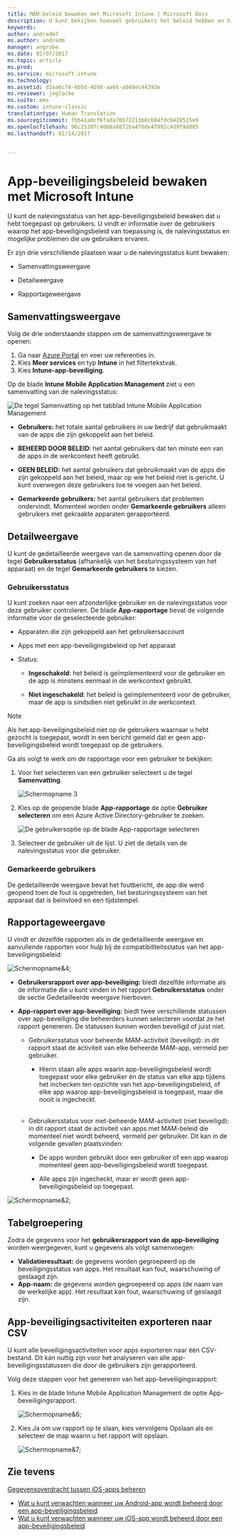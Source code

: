```yaml
---
title: MAM-beleid bewaken met Microsoft Intune | Microsoft Docs
description: U kunt bekijken hoeveel gebruikers het beleid hebben en hier op inzoomen om meer inzicht te verkrijgen.
keywords: 
author: andredm7
ms.author: andredm
manager: angrobe
ms.date: 02/07/2017
ms.topic: article
ms.prod: 
ms.service: microsoft-intune
ms.technology: 
ms.assetid: d3aa6c74-6b5d-4b50-aa66-a040ec44393e
ms.reviewer: joglocke
ms.suite: ems
ms.custom: intune-classic
translationtype: Human Translation
ms.sourcegitcommit: fbb41a8cf6fada76b72213b8cb04fdc0428515e9
ms.openlocfilehash: 96c25307c4060a8872ba4f6de47992c4d9f9dd85
ms.lasthandoff: 02/14/2017


---
```


# <a name="monitor-app-protection-policies-with-microsoft-intune"></a>App-beveiligingsbeleid bewaken met Microsoft Intune
U kunt de nalevingsstatus van het app-beveiligingsbeleid bewaken dat u hebt toegepast op gebruikers. U vindt er informatie over de gebruikers waarop het app-beveiligingsbeleid van toepassing is, de nalevingsstatus en mogelijke problemen die uw gebruikers ervaren.

Er zijn drie verschillende plaatsen waar u de nalevingsstatus kunt bewaken:

-   Samenvattingsweergave

-   Detailweergave

-   Rapportageweergave

## <a name="summary-view"></a>Samenvattingsweergave

Volg de drie onderstaande stappen om de samenvattingsweergave te openen:

1. Ga naar [Azure Portal](https://portal.azure.com) en voer uw referenties in.
2. Kies **Meer services** en typ **Intune** in het filtertekstvak.
3. Kies **Intune-app-beveiliging**.

Op de blade **Intune Mobile Application Management** ziet u een samenvatting van de nalevingsstatus:

![De tegel Samenvatting op het tabblad Intune Mobile Application Management](../media/mam-azure-portal-user-status-summary.png)

-   **Gebruikers:** het totale aantal gebruikers in uw bedrijf dat gebruikmaakt van de apps die zijn gekoppeld aan het beleid.

-   **BEHEERD DOOR BELEID**: het aantal gebruikers dat ten minste een van de apps in de werkcontext heeft gebruikt.

-   **GEEN BELEID:** het aantal gebruikers dat gebruikmaakt van de apps die zijn gekoppeld aan het beleid, maar op wie het beleid niet is gericht. U kunt overwegen deze gebruikers toe te voegen aan het beleid.

- **Gemarkeerde gebruikers:** het aantal gebruikers dat problemen ondervindt. Momenteel worden onder **Gemarkeerde gebruikers** alleen gebruikers met gekraakte apparaten gerapporteerd.


## <a name="detailed-view"></a>Detailweergave
U kunt de gedetailleerde weergave van de samenvatting openen door de tegel **Gebruikersstatus** (afhankelijk van het besturingssysteem van het apparaat) en de tegel **Gemarkeerde gebruikers** te kiezen.

### <a name="user-status"></a>Gebruikersstatus
U kunt zoeken naar een afzonderlijke gebruiker en de nalevingsstatus voor deze gebruiker controleren. De blade **App-rapportage** bevat de volgende informatie voor de geselecteerde gebruiker:
- Apparaten die zijn gekoppeld aan het gebruikersaccount

- Apps met een app-beveiligingsbeleid op het apparaat

- Status:

  - **Ingeschakeld**: het beleid is geïmplementeerd voor de gebruiker en de app is minstens eenmaal in de werkcontext gebruikt.

  - **Niet ingeschakeld**: het beleid is geïmplementeerd voor de gebruiker, maar de app is sindsdien niet gebruikt in de werkcontext.

>[!NOTE]
> Als het app-beveilgingsbeleid niet op de gebruikers waarnaar u hebt gezocht is toegepast, wordt in een bericht gemeld dat er geen app-beveiligingsbeleid wordt toegepast op de gebruikers.

Ga als volgt te werk om de rapportage voor een gebruiker te bekijken:

1.  Voor het selecteren van een gebruiker selecteert u de tegel **Samenvatting**.

    ![Schermopname 3](../media/MAM-reporting-6.png)

2. Kies op de geopende blade **App-rapportage** de optie **Gebruiker selecteren** om een Azure Active Directory-gebruiker te zoeken.

    ![De gebruikersoptie op de blade App-rapportage selecteren](../media/MAM-reporting-2.png)

3. Selecteer de gebruiker uit de lijst. U ziet de details van de nalevingsstatus voor die gebruiker.

### <a name="flagged-users"></a>Gemarkeerde gebruikers
De gedetailleerde weergave bevat het foutbericht, de app die werd geopend toen de fout is opgetreden, het besturingssysteem van het apparaat dat is beïnvloed en een tijdstempel.

## <a name="reporting-view"></a>Rapportageweergave

U vindt er dezelfde rapporten als in de gedetailleerde weergave en aanvullende rapporten voor hulp bij de compatibiliteitsstatus van het app-beveiligingsbeleid:

![Schermopname&4;](../media/MAM-reporting-7.png)

-   **Gebruikersrapport over app-beveiliging:** biedt dezelfde informatie als de informatie die u kunt vinden in het rapport **Gebruikersstatus** onder de sectie Gedetailleerde weergave hierboven.

-   **App-rapport over app-beveiliging:** biedt twee verschillende statussen over app-beveiliging die beheerders kunnen selecteren voordat ze het rapport genereren. De statussen kunnen worden beveiligd of juist niet.

    -   Gebruikersstatus voor beheerde MAM-activiteit (beveiligd): in dit rapport staat de activiteit van elke beheerde MAM-app, vermeld per gebruiker.

        -   Hierin staan alle apps waarin app-beveiligingsbeleid wordt toegepast voor elke gebruiker én de status van elke app tijdens het inchecken ten opzichte van het app-beveiligingsbeleid, of elke app waarop app-beveiligingsbeleid is toegepast, maar die nooit is ingecheckt.
<br></br>
    -   Gebruikersstatus voor niet-beheerde MAM-activiteit (niet beveiligd): in dit rapport staat de activiteit van apps met MAM-beleid die momenteel niet wordt beheerd, vermeld per gebruiker. Dit kan in de volgende gevallen plaatsvinden:

        -   De apps worden gebruikt door een gebruiker of een app waarop momenteel geen app-beveiligingsbeleid wordt toegepast.

        -   Alle apps zijn ingecheckt, maar er wordt geen app-beveiligingsbeleid op toegepast.

![Schermopname&2;](../media/MAM-reporting-4.png)

## <a name="table-grouping"></a>Tabelgroepering

Zodra de gegevens voor het **gebruikersrapport van de app-beveiliging** worden weergegeven, kunt u gegevens als volgt samenvoegen:

- **Validatieresultaat:** de gegevens worden gegroepeerd op de beveiligingsstatus van apps. Het resultaat kan fout, waarschuwing of geslaagd zijn.
- **App-naam:** de gegevens worden gegroepeerd op apps (de naam van de werkelijke app). Het resultaat kan fout, waarschuwing of geslaagd zijn.

## <a name="export-app-protection-activities-to-csv"></a>App-beveiligingsactiviteiten exporteren naar CSV

U kunt alle beveiligingsactiviteiten voor apps exporteren naar één CSV-bestand. Dit kan nuttig zijn voor het analyseren van alle app-beveiligingsstatussen die door de gebruikers zijn gerapporteerd.

Volg deze stappen voor het genereren van het app-beveiligingsrapport:

1. Kies in de blade Intune Mobile Application Management de optie App-beveiligingsrapport.

    ![Schermopname&6;](../media/app-protection-report-csv-2.png)

2. Kies Ja om uw rapport op te slaan, kies vervolgens Opslaan als en selecteer de map waarin u het rapport wilt opslaan.

    ![Schermopname&7;](../media/app-protection-report-csv-1.png)

## <a name="see-also"></a>Zie tevens
[Gegevensoverdracht tussen iOS-apps beheren](manage-data-transfer-between-ios-apps-with-microsoft-intune.md)

* [Wat u kunt verwachten wanneer uw Android-app wordt beheerd door een app-beveiligingsbeleid](user-experience-for-mam-enabled-android-apps-with-microsoft-intune.md)
* [Wat u kunt verwachten wanneer uw iOS-app wordt beheerd door een app-beveiligingsbeleid](user-experience-for-mam-enabled-ios-apps-with-microsoft-intune.md)

